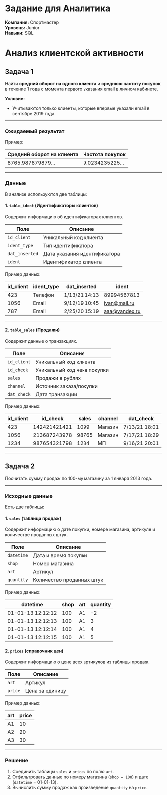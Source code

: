 # Задание для Аналитика
**Компания:** Спортмастер   
**Уровень:** Junior         
**Навыки:** SQL   

# Анализ клиентской активности

## Задача 1  
Найти **средний оборот на одного клиента** и **среднюю частоту покупок** в течение 1 года с момента первого указания email в личном кабинете.  

**Условие:**  
- Учитываются только клиенты, которые впервые указали email в сентябре 2019 года.

---

### Ожидаемый результат  

Пример:  

| Средний оборот на клиента | Частота покупок |
|---------------------------|-----------------|
| 8765.987879879...         | 9.0234235225... |

---

### Данные  

В анализе используются две таблицы:  

#### 1. `table_ident` (Идентификаторы клиентов)  
Содержит информацию об идентификаторах клиентов.  

| Поле         | Описание                          |
|--------------|-----------------------------------|
| `id_client`  | Уникальный код клиента           |
| `ident_type` | Тип идентификатора               |
| `dat_inserted` | Дата указания идентификатора    |
| `ident`      | Идентификатор клиента            |

Пример данных:  

| id_client | ident_type | dat_inserted       | ident          |
|-----------|------------|--------------------|----------------|
| 423       | Телефон    | 1/13/21 14:13      | 89994567813    |
| 1056      | Email      | 9/12/19 10:45      | ivan@mail.ru   |
| 787       | Email      | 2/25/20 15:19      | aaa@yandex.ru  |

---

#### 2. `table_sales` (Продажи)  
Содержит данные о транзакциях.  

| Поле        | Описание                          |
|-------------|-----------------------------------|
| `id_client` | Уникальный код клиента           |
| `id_check`  | Уникальный код чека покупки      |
| `sales`     | Продажи в рублях                 |
| `channel`   | Источник заказа/покупки          |
| `dat_check` | Дата транзакции                  |

Пример данных:  

| id_client | id_check       | sales  | channel | dat_check        |
|-----------|----------------|--------|---------|------------------|
| 423       | 142421421421   | 1099   | Магазин | 7/13/21 18:01    |
| 1056      | 213687243978   | 98765  | Магазин | 7/17/21 18:29    |
| 1234      | 987654321798   | 1234   | МП      | 9/16/21 20:01    |

---

## Задача 2  
Посчитать сумму продаж по 100-му магазину за 1 января 2013 года.  

---

### Исходные данные  

Есть две таблицы:  

#### 1. `sales` (таблица продаж)  
Содержит информацию о дате покупки, номере магазина, артикуле и количестве проданных штук.  

| Поле       | Описание                          |
|------------|-----------------------------------|
| `datetime` | Дата и время покупки             |
| `shop`     | Номер магазина                   |
| `art`      | Артикул                          |
| `quantity` | Количество проданных штук        |

Пример данных:  

| datetime          | shop | art | quantity |
|--------------------|------|-----|----------|
| 01-01-13 12:12:12 | 100  | A1  | -2       |
| 01-01-13 12:12:13 | 100  | A1  | 3        |
| 01-01-13 12:12:14 | 100  | A1  | 4        |
| 01-01-13 12:12:15 | 100  | A1  | 5        |

#### 2. `prices` (справочник цен)  
Содержит информацию о цене всех артикулов из таблицы продаж.  

| Поле   | Описание         |
|--------|------------------|
| `art`  | Артикул          |
| `price`| Цена за единицу  |

Пример данных:  

| art | price |
|-----|-------|
| A1  | 10    |
| A2  | 20    |
| A3  | 30    |

---

### Решение  

1. Соединить таблицы `sales` и `prices` по полю `art`.
2. Отфильтровать данные по номеру магазина (`shop = 100`) и дате (`datetime` = 01-01-13).
3. Вычислить сумму продаж как произведение `quantity` на `price`.
